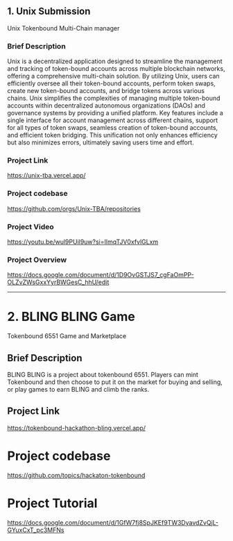 ## 1. Unix Submission

Unix Tokenbound Multi-Chain manager

### Brief Description

Unix is a decentralized application designed to streamline the management and tracking of token-bound accounts across multiple blockchain networks, offering a comprehensive multi-chain solution. By utilizing Unix, users can efficiently oversee all their token-bound accounts, perform token swaps, create new token-bound accounts, and bridge tokens across various chains. Unix simplifies the complexities of managing multiple token-bound accounts within decentralized autonomous organizations (DAOs) and governance systems by providing a unified platform. Key features include a single interface for account management across different chains, support for all types of token swaps, seamless creation of token-bound accounts, and efficient token bridging. This unification not only enhances efficiency but also minimizes errors, ultimately saving users time and effort.

### Project Link

<https://unix-tba.vercel.app/>

### Project codebase

<https://github.com/orgs/Unix-TBA/repositories>

### Project Video

<https://youtu.be/wul9PUil9uw?si=IlmqTJV0xfvlGLxm>

### Project Overview

<https://docs.google.com/document/d/1D9OvGSTJS7_cgFaOmPP-OLZvZWsGxxYyrBWGesC_hhU/edit>

<hr />

# 2. BLING BLING Game
Tokenbound 6551 Game and Marketplace

## Brief Description
BLING BLING is a project about tokenbound 6551. Players can mint Tokenbound and then choose to put it on the market for buying and selling, or play games to earn BLING and climb the ranks.

## Project Link
https://tokenbound-hackathon-bling.vercel.app/

# Project codebase
https://github.com/topics/hackaton-tokenbound

# Project Tutorial
https://docs.google.com/document/d/1GfW7fj8SpJKEf9TW3DyavdZvQjL-GYuxCxT_pc3MFNs
